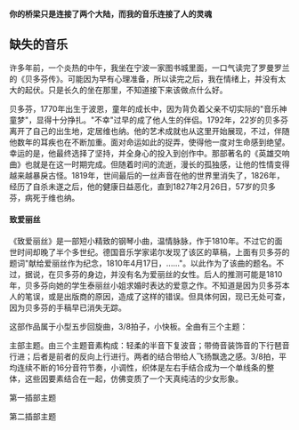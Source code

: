 **你的桥梁只是连接了两个大陆，而我的音乐连接了人的灵魂**

## 缺失的音乐

许多年前，一个炎热的中午，我坐在宁波一家图书城里面，一口气读完了罗曼罗兰的《贝多芬传》。可能因为早有心理准备，所以读完之后，我在情绪上，并没有太大的起伏。只是长久的坐在那里，不知道接下来该做点什么好。

贝多芬，1770年出生于波恩，童年的成长中，因为背负着父亲不切实际的"音乐神童梦"，显得十分挣扎。"不幸"过早的成了他人生的伴侣。1792年，22岁的贝多芬离开了自己的出生地，定居维也纳。他的艺术成就也从这里开始展现，不过，伴随他数年的耳疾也在不断加重。面对命运如此的捉弄，使得他一度对生命感到绝望。幸运的是，他最终选择了坚持，并全身心的投入到创作中。那部著名的《英雄交响曲》也就是在这一时期完成。但随着时间的流逝，漫长的孤独感，让他的性情变得越来越暴戾古怪。1819年，世间最后的一丝声音在他的世界里消失了，1826年，经历了自杀未遂之后，他的健康日益恶化，直到1827年2月26日，57岁的贝多芬，病死于维也纳。


#### 致爱丽丝
《致爱丽丝》是一部短小精致的钢琴小曲，温情脉脉，作于1810年。不过它的面世时间却晚了半个多世纪。德国音乐学家诺尔发现了该区的草稿，上面有贝多芬的题词"献给爱丽丝作为纪念，1810年4月17日，......"。以此作为了该曲的题名。不过，据说，在贝多芬的身边，并没有名为爱丽丝的女性。后人的推测可能是1810年，贝多芬向她的学生泰丽丝小姐求婚时表达的爱意之作。不知道是因为贝多芬本人的笔误，或是出版商的原因，造成了这样的错误。但具体何因，现已无处可查，因为贝多芬的手稿早已消失无踪。

这部作品属于小型五步回旋曲，3/8拍子，小快板。全曲有三个主题：

主部主题。由三个主题音素构成：轻柔的半音下复波音；带倚音装饰音的下行琶音行进；后者是前者的反向上行进行。两者的结合带给人飞扬飘逸之感。3/8拍，平均连续不断的16分音符节奏，小调性，织体是左右手结合成为一个单线条的整体，这些因要素结合在一起，仿佛变质了一个天真纯洁的少女形象。

第一插部主题

第二插部主题
